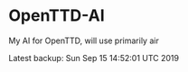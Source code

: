 # OpenTTD-AI
My AI for OpenTTD, will use primarily air

Latest backup: Sun Sep 15 14:52:01 UTC 2019
